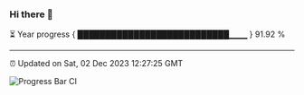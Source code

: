 ### Hi there 👋

⏳ Year progress { ███████████████████████████▁▁▁ } 91.92 %

---

⏰ Updated on Sat, 02 Dec 2023 12:27:25 GMT

![Progress Bar CI](https://github.com/liununu/liununu/workflows/Progress%20Bar%20CI/badge.svg)
